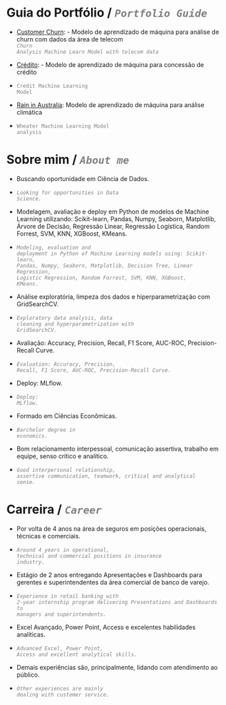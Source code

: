 # Guia do Portfólio / <code style="color : gray">_Portfolio Guide_</code>
- [Customer Churn](https://github.com/felipesola/customer_churn): - Modelo de aprendizado de máquina para análise de churn com dados da área de telecom <br />
  <code style="color : gray">_Churn Analysis Machine Learn Model with telecom data_</code>

- [Crédito](https://github.com/felipesola/credit): - Modelo de aprendizado de máquina para concessão de crédito <br />
- <code style="color : gray">Credit Machine Learning Model</code>

- [Rain in Australia](https://github.com/felipesola/wAUS): Modelo de aprendizado de máquina para análise climática
- <code style="color : gray">Wheater Machine Learning Model analysis</code>

# Sobre mim / <code style="color : gray">_About me_</code>
-	Buscando oportunidade em Ciência de Dados.
- <code style="color : gray">_Looking for opportunities in Data Science._</code>

-	Modelagem, avaliação e deploy em Python de modelos de Machine Learning utilizando: Scikit-learn, Pandas, Numpy, Seaborn, Matplotlib, Árvore de Decisão, Regressão Linear, Regressão Logística, Random Forrest, SVM, KNN, XGBoost, KMeans.
-	<code style="color : gray">_Modeling, evaluation and deployment in Python of Machine Learning models using: Scikit-learn, Pandas, Numpy, Seaborn, Matplotlib, Decision Tree, Linear Regression, Logistic Regression, Random Forrest, SVM, KNN, XGBoost, KMeans._</code>

-	Análise exploratória, limpeza dos dados e hiperparametrização com GridSearchCV.
-	<code style="color : gray">_Exploratory data analysis, data cleaning and hyperparametrization with GridSearchCV._</code>

-	Avaliação: Accuracy, Precision, Recall, F1 Score, AUC-ROC, Precision-Recall Curve.
-	<code style="color : gray">_Evaluation: Accuracy, Precision, Recall, F1 Score, AUC-ROC, Precision-Recall Curve._</code>

-	Deploy: MLflow.
- <code style="color : gray">_Deploy: MLflow._</code>

-	Formado em Ciências Econômicas.
- <code style="color : gray">_Barchelor degree in economics._</code>

-	Bom relacionamento interpessoal, comunicação assertiva, trabalho em equipe, senso crítico e analítico.
- <code style="color : gray">_Good interpersonal relationship, assertive communication, teamwork, critical and analytical sense._</code>

# Carreira / <code style="color : gray">_Career_</code>
-	Por volta de 4 anos na área de seguros em posições operacionais, técnicas e comerciais.
- <code style="color : gray">_Around 4 years in operational, technical and commercial positions in insurance industry._</code>

-	Estágio de 2 anos entregando Apresentações e Dashboards para gerentes e superintendentes da área comercial de banco de varejo.
- <code style="color : gray">_Experience in retail banking with 2-year internship program delivering Presentations and Dashboards to managers and superintendents._</code>

- Excel Avançado, Power Point, Access e excelentes habilidades analíticas.
- <code style="color : gray">_Advanced Excel, Power Point, Access and excellent analytical skills._</code>

-	Demais experiências são, principalmente, lidando com atendimento ao público.
-	<code style="color : gray">_Other experiences are mainly dealing with customer service._</code>
